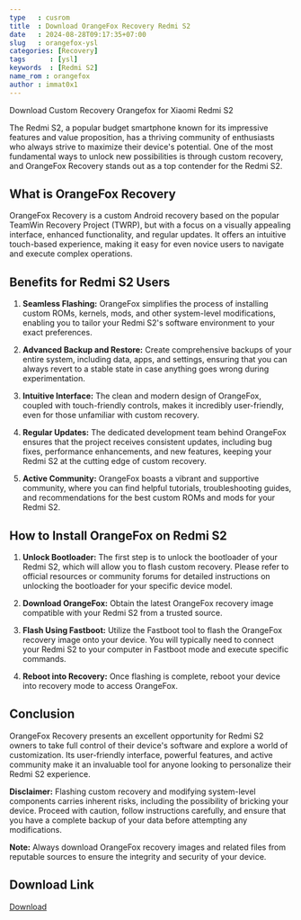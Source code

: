 ```yaml
---
type   : cusrom
title  : Download OrangeFox Recovery Redmi S2
date   : 2024-08-28T09:17:35+07:00
slug   : orangefox-ysl
categories: [Recovery]
tags      : [ysl]
keywords  : [Redmi S2]
name_rom : orangefox
author : immat0x1
---
```


Download Custom Recovery Orangefox for Xiaomi Redmi S2

The Redmi S2, a popular budget smartphone known for its impressive features and value proposition, has a thriving community of enthusiasts who always strive to maximize their device's potential. One of the most fundamental ways to unlock new possibilities is through custom recovery, and OrangeFox Recovery stands out as a top contender for the Redmi S2.

## What is OrangeFox Recovery

OrangeFox Recovery is a custom Android recovery based on the popular TeamWin Recovery Project (TWRP), but with a focus on a visually appealing interface, enhanced functionality, and regular updates. It offers an intuitive touch-based experience, making it easy for even novice users to navigate and execute complex operations.

## Benefits for Redmi S2 Users

1. **Seamless Flashing:** OrangeFox simplifies the process of installing custom ROMs, kernels, mods, and other system-level modifications, enabling you to tailor your Redmi S2's software environment to your exact preferences.

2. **Advanced Backup and Restore:** Create comprehensive backups of your entire system, including data, apps, and settings, ensuring that you can always revert to a stable state in case anything goes wrong during experimentation.

3. **Intuitive Interface:** The clean and modern design of OrangeFox, coupled with touch-friendly controls, makes it incredibly user-friendly, even for those unfamiliar with custom recovery.

4. **Regular Updates:** The dedicated development team behind OrangeFox ensures that the project receives consistent updates, including bug fixes, performance enhancements, and new features, keeping your Redmi S2 at the cutting edge of custom recovery.

5. **Active Community:** OrangeFox boasts a vibrant and supportive community, where you can find helpful tutorials, troubleshooting guides, and recommendations for the best custom ROMs and mods for your Redmi S2.

## How to Install OrangeFox on Redmi S2

1. **Unlock Bootloader:** The first step is to unlock the bootloader of your Redmi S2, which will allow you to flash custom recovery. Please refer to official resources or community forums for detailed instructions on unlocking the bootloader for your specific device model.

2. **Download OrangeFox:** Obtain the latest OrangeFox recovery image compatible with your Redmi S2 from a trusted source.

3. **Flash Using Fastboot:** Utilize the Fastboot tool to flash the OrangeFox recovery image onto your device. You will typically need to connect your Redmi S2 to your computer in Fastboot mode and execute specific commands.

4. **Reboot into Recovery:** Once flashing is complete, reboot your device into recovery mode to access OrangeFox.

## Conclusion

OrangeFox Recovery presents an excellent opportunity for Redmi S2 owners to take full control of their device's software and explore a world of customization. Its user-friendly interface, powerful features, and active community make it an invaluable tool for anyone looking to personalize their Redmi S2 experience.

**Disclaimer:** Flashing custom recovery and modifying system-level components carries inherent risks, including the possibility of bricking your device. Proceed with caution, follow instructions carefully, and ensure that you have a complete backup of your data before attempting any modifications.

**Note:** Always download OrangeFox recovery images and related files from reputable sources to ensure the integrity and security of your device.


## Download Link
[Download](https://orangefox.download/device/ysl)


